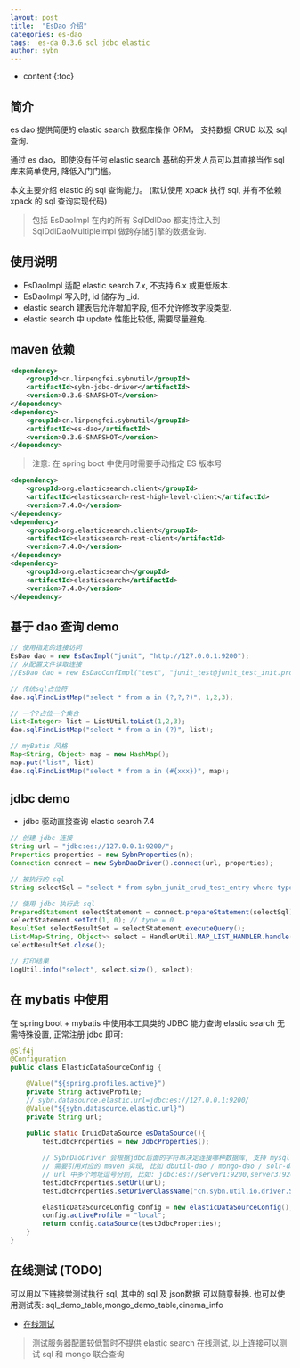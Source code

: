 ```yaml
---
layout: post
title:  "EsDao 介绍"
categories: es-dao
tags:  es-da 0.3.6 sql jdbc elastic
author: sybn
---
```


* content
{:toc}

## 简介
es dao 提供简便的 elastic search 数据库操作 ORM， 支持数据 CRUD 以及 sql 查询.

通过 es dao，即使没有任何 elastic search 基础的开发人员可以其直接当作 sql 库来简单使用, 降低入门门槛。

本文主要介绍 elastic 的 sql 查询能力。 (默认使用 xpack 执行 sql, 并有不依赖 xpack 的 sql 查询实现代码)

> 包括 EsDaoImpl 在内的所有 SqlDdlDao 都支持注入到 SqlDdlDaoMultipleImpl 做跨存储引擎的数据查询.





## 使用说明

* EsDaoImpl 适配 elastic search 7.x, 不支持 6.x 或更低版本.
* EsDaoImpl 写入时, id 储存为 _id.
* elastic search 建表后允许增加字段, 但不允许修改字段类型.
* elastic search 中 update 性能比较低, 需要尽量避免.

## maven 依赖

```xml
<dependency>
    <groupId>cn.linpengfei.sybnutil</groupId>
    <artifactId>sybn-jdbc-driver</artifactId>
    <version>0.3.6-SNAPSHOT</version>
</dependency>
<dependency>
    <groupId>cn.linpengfei.sybnutil</groupId>
    <artifactId>es-dao</artifactId>
    <version>0.3.6-SNAPSHOT</version>
</dependency>
```
> 注意: 在 spring boot 中使用时需要手动指定 ES 版本号 

```xml
<dependency>
    <groupId>org.elasticsearch.client</groupId>
    <artifactId>elasticsearch-rest-high-level-client</artifactId>
    <version>7.4.0</version>
</dependency>
<dependency>
    <groupId>org.elasticsearch.client</groupId>
    <artifactId>elasticsearch-rest-client</artifactId>
    <version>7.4.0</version>
</dependency>
<dependency>
    <groupId>org.elasticsearch</groupId>
    <artifactId>elasticsearch</artifactId>
    <version>7.4.0</version>
</dependency>
```

## 基于 dao 查询 demo

```java
// 使用指定的连接访问
EsDao dao = new EsDaoImpl("junit", "http://127.0.0.1:9200");
// 从配置文件读取连接
//EsDao dao = new EsDaoConfImpl("test", "junit_test@junit_test_init.properties");

// 传统sql占位符
dao.sqlFindListMap("select * from a in (?,?,?)", 1,2,3);

// 一个?占位一个集合
List<Integer> list = ListUtil.toList(1,2,3);
dao.sqlFindListMap("select * from a in (?)", list);

// myBatis 风格
Map<String, Object> map = new HashMap();
map.put("list", list)
dao.sqlFindListMap("select * from a in (#{xxx})", map);
```

##  jdbc demo

* jdbc 驱动直接查询 elastic search 7.4

```java
// 创建 jdbc 连接
String url = "jdbc:es://127.0.0.1:9200/";
Properties properties = new SybnProperties(n);
Connection connect = new SybnDaoDriver().connect(url, properties);

// 被执行的 sql
String selectSql = "select * from sybn_junit_crud_test_entry where type = ? limit 1";

// 使用 jdbc 执行此 sql
PreparedStatement selectStatement = connect.prepareStatement(selectSql);
selectStatement.setInt(1, 0); // type = 0
ResultSet selectResultSet = selectStatement.executeQuery();
List<Map<String, Object>> select = HandlerUtil.MAP_LIST_HANDLER.handle(selectResultSet);
selectResultSet.close();

// 打印结果
LogUtil.info("select", select.size(), select);
```

##  在 mybatis 中使用 

在 spring boot + mybatis 中使用本工具类的 JDBC 能力查询 elastic search 无需特殊设置, 正常注册 jdbc 即可:

```java
@Slf4j
@Configuration
public class ElasticDataSourceConfig {

    @Value("${spring.profiles.active}")
    private String activeProfile;
    // sybn.datasource.elastic.url=jdbc:es://127.0.0.1:9200/
    @Value("${sybn.datasource.elastic.url}")
    private String url;
    
    public static DruidDataSource esDataSource(){
        testJdbcProperties = new JdbcProperties();

        // SybnDaoDriver 会根据jdbc后面的字符串决定连接哪种数据库, 支持 mysql / mongo / solr / es / hbase
        // 需要引用对应的 maven 实现, 比如 dbutil-dao / mongo-dao / solr-dao / es-dao / hadoop-dao
        // url 中多个地址逗号分割, 比如: jdbc:es://server1:9200,server3:9200,server3:9200/
        testJdbcProperties.setUrl(url);
        testJdbcProperties.setDriverClassName("cn.sybn.util.io.driver.SybnDaoDriver");

        elasticDataSourceConfig config = new elasticDataSourceConfig();
        config.activeProfile = "local";
        return config.dataSource(testJdbcProperties);
    }
}
```



## 在线测试 (TODO)

可以用以下链接尝测试执行 sql, 其中的  sql 及 json数据 可以随意替换. 也可以使用测试表: sql_demo_table,mongo_demo_table,cinema_info

- [<i class="fa fa-link" aria-hidden="true"></i>在线测试](http://java.linpengfei.cn:8081/dw-api-sql/sql_frame.html?sql=select%20type_count%2Ccount(*)%20as%20type_count_count%20from%20(select%20type%2Ccount(*)%20as%20type_count%20from%20%5B%7Btype%3A1%2Cvalue%3A1%7D%2C%7Btype%3A2%2Cvalue%3A2%7D%2C%7Btype%3A1%2Cvalue%3A3%7D%5D%20group%20by%20type%3B)%20group%20by%20type_count)

> 测试服务器配置较低暂时不提供 elastic search 在线测试, 以上连接可以测试 sql 和 mongo 联合查询